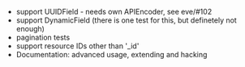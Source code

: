 * support UUIDField - needs own APIEncoder, see eve/#102
* support DynamicField (there is one test for this, but definetely not enough)
* pagination tests
* support resource IDs other than '_id'
* Documentation: advanced usage, extending and hacking
